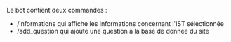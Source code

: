 Le bot contient deux commandes :
- /informations qui affiche les informations concernant l'IST sélectionnée
- /add_question qui ajoute une question à la base de donnée du site
